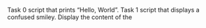 Task 0 script that prints “Hello, World”.
Task 1 script that displays a confused smiley.
Display the content of the
